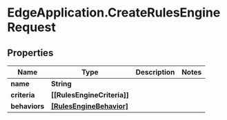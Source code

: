 # EdgeApplication.CreateRulesEngineRequest

## Properties

Name | Type | Description | Notes
------------ | ------------- | ------------- | -------------
**name** | **String** |  | 
**criteria** | **[[RulesEngineCriteria]]** |  | 
**behaviors** | [**[RulesEngineBehavior]**](RulesEngineBehavior.md) |  | 


